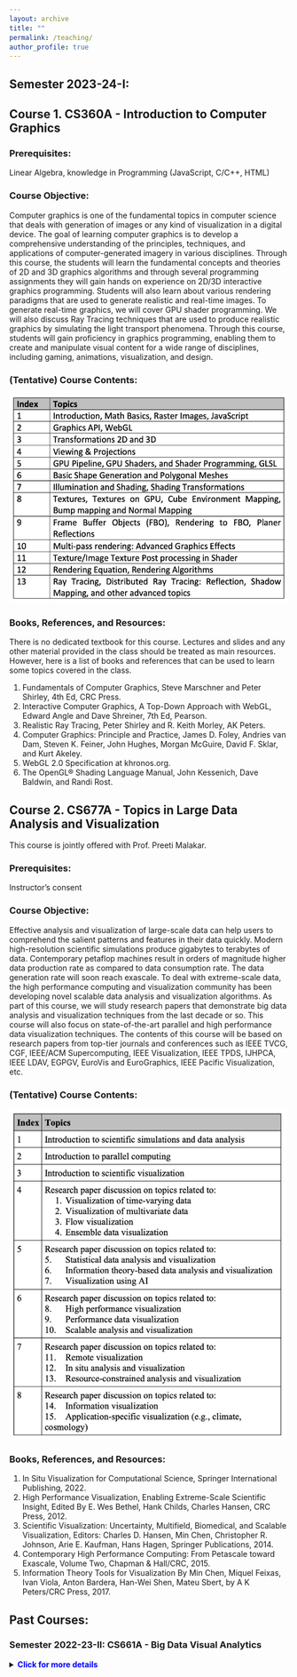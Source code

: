 ```yaml
---
layout: archive
title: ""
permalink: /teaching/
author_profile: true
---
```



## Semester 2023-24-I: 

## Course 1. CS360A - Introduction to Computer Graphics

### Prerequisites: 
Linear Algebra, knowledge in Programming (JavaScript, C/C++, HTML)

### Course Objective:
Computer graphics is one of the fundamental topics in computer science that deals with generation of images or any kind of visualization in a digital device. The goal of learning computer graphics is to develop a comprehensive understanding of the principles, techniques, and applications of computer-generated imagery in various disciplines. Through this course, the students will learn the fundamental concepts and theories of 2D and 3D graphics algorithms and through several programming assignments they will gain hands on experience on 2D/3D interactive graphics programming. Students will also learn about various rendering paradigms that are used to generate realistic and real-time images. To generate real-time graphics, we will cover GPU shader programming. We will also discuss Ray Tracing techniques that are used to produce realistic graphics by simulating the light transport phenomena. Through this course, students will gain proficiency in graphics programming, enabling them to create and manipulate visual content for a wide range of disciplines, including gaming, animations, visualization, and design.

### (Tentative) Course Contents:
<img style="height:375px" src="/images/CS360_course_contents.png"/>


### Books, References, and Resources:

There is no dedicated textbook for this course. Lectures and slides and any other material provided in the class should be treated as main resources. However, here is a list of books and references that can be used to learn some topics covered in the class.

1.	Fundamentals of Computer Graphics, Steve Marschner and Peter Shirley, 4th Ed, CRC Press.
2.	Interactive Computer Graphics, A Top-Down Approach with WebGL, Edward Angle and Dave Shreiner, 7th Ed, Pearson.
3.	Realistic Ray Tracing, Peter Shirley and R. Keith Morley, AK Peters.
4.	Computer Graphics: Principle and Practice, James D. Foley, Andries van Dam, Steven K. Feiner, John Hughes, Morgan McGuire, David F. Sklar, and Kurt Akeley.
5.	WebGL 2.0 Specification at khronos.org.
6.	The OpenGL® Shading Language Manual, John Kessenich, Dave Baldwin, and Randi Rost.


## Course 2. CS677A - Topics in Large Data Analysis and Visualization
This course is jointly offered with Prof. Preeti Malakar.

### Prerequisites: 
Instructor’s consent


### Course Objective:
Effective analysis and visualization of large-scale data can help users to comprehend the salient patterns and features in their data quickly. Modern high-resolution scientific simulations produce gigabytes to terabytes of data. Contemporary petaflop machines result in orders of magnitude higher data production rate as compared to data consumption rate. The data generation rate will soon reach exascale. To deal with extreme-scale data, the high performance computing and visualization community has been developing novel scalable data analysis and visualization algorithms. As part of this course, we will study research papers that demonstrate big data analysis and visualization techniques from the last decade or so. This course will also focus on state-of-the-art parallel and high performance data visualization techniques. The contents of this course will be based on research papers from top-tier journals and conferences such as IEEE TVCG, CGF, IEEE/ACM Supercomputing, IEEE Visualization, IEEE TPDS, IJHPCA, IEEE LDAV, EGPGV, EuroVis and EuroGraphics, IEEE Pacific Visualization, etc.

### (Tentative) Course Contents:
<img style="width:500px" src="/images/CS677_course_contents.png"/>


### Books, References, and Resources:

1. In Situ Visualization for Computational Science, Springer International Publishing, 2022.
2. High Performance Visualization, Enabling Extreme-Scale Scientific Insight, Edited By E. Wes Bethel, Hank Childs, Charles Hansen, CRC Press, 2012.
3. Scientific Visualization: Uncertainty, Multifield, Biomedical, and Scalable Visualization, Editors: Charles D. Hansen, Min Chen, Christopher R. Johnson, Arie E. Kaufman, Hans Hagen, Springer Publications, 2014.
4. Contemporary High Performance Computing: From Petascale toward Exascale, Volume Two, Chapman & Hall/CRC, 2015.
5. Information Theory Tools for Visualization By Min Chen, Miquel Feixas, Ivan Viola, Anton Bardera, Han-Wei Shen, Mateu Sbert, by A K Peters/CRC Press, 2017.




## Past Courses:

### Semester 2022-23-II: CS661A - Big Data Visual Analytics

<details>
    <summary><b><span style="color:blue">Click for more details</span></b></summary>

<p>
    <h3>Prerequisites:</h3> 
	Basics of Linear Algebra, Statistics, and Probability theory will be beneficial but not mandatory, knowledge in Programming (C/C++, Python)
</p>

<p>
    <h3>Course Description:</h3> 
    The necessity of visual analytics capabilities for big data is becoming omnipresent due to its significant demand in the current age of data science and analytics. Interactive data visualization techniques enable us to comprehend and explore diverse types of complex data sets efficiently so that patterns and features from the data can be readily identified and studied in detail. As the data grows larger and becomes intricate, it poses significant challenges to manage, curate, and explore such large data sets in a scalable manner. These data sets can come from various scientific simulations as well as from social media, IoT, various sensors, and many other industry and application domains. In this course, we will cover a comprehensive view of data visualization techniques with a specific focus on the techniques that are applicable to big data. We will discuss the theory and foundations of visualization techniques and have hands-on exercises on visualizing different types of data sets using available visualization software and libraries. We will study scientific and information visualization techniques with a focus on data compression, statistical and information theory techniques, and selected high-performance visualization algorithms. Next, we will discuss how modern machine learning and deep learning techniques are adapted for big data visual analytics. Finally, we will learn about exascale visual computing and state-of-the-art in situ analysis techniques and conclude by discussing the future paradigms of the big data visual analytics domain. 
</p>

<p>
	The contents for this course will be based on a few books and research papers from top-tier journals and conferences such as IEEE TVCG, CGF, ACM CHI, IEEE/ACM Supercomputing, IEEE Visualization, EuroVis and EuroGraphics, IEEE Pacific Visualization, IEEE LDAV, EGPGV, etc.
</p>

<p> 
    <h3>(Tentative) Course Contents:</h3> 
    <img style="width:700px" src="/images/CS661_course_contents.png"/>
</p>

<p> 
    <h3>Books, References, and Resources:</h3> 
    1.  Data Visualization: Principles and Practice by Alexandru C. Telea, CRC Press.<br>
    2.  Visualization Analysis and Design by Tamara Munzner, A K Peters Visualization Series, CRC Press.<br>
    3.  The Visualization Handbook edited by Charles D. Hansen and Chris R. Johnson.<br>
    4.  Research papers and other study materials provided during the class to cover selected topics.<br>
</p>	

</details>




